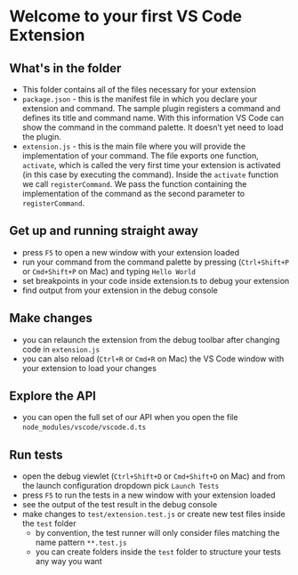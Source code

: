 # Welcome to your first VS Code Extension

## What's in the folder
* This folder contains all of the files necessary for your extension
* `package.json` - this is the manifest file in which you declare your extension and command.
The sample plugin registers a command and defines its title and command name. With this information
VS Code can show the command in the command palette. It doesn’t yet need to load the plugin.
* `extension.js` - this is the main file where you will provide the implementation of your command.
The file exports one function, `activate`, which is called the very first time your extension is
activated (in this case by executing the command). Inside the `activate` function we call `registerCommand`.
We pass the function containing the implementation of the command as the second parameter to
`registerCommand`.

## Get up and running straight away
* press `F5` to open a new window with your extension loaded
* run your command from the command palette by pressing (`Ctrl+Shift+P` or `Cmd+Shift+P` on Mac) and typing `Hello World`
* set breakpoints in your code inside extension.ts to debug your extension
* find output from your extension in the debug console

## Make changes
* you can relaunch the extension from the debug toolbar after changing code in `extension.js`
* you can also reload (`Ctrl+R` or `Cmd+R` on Mac) the VS Code window with your extension to load your changes

## Explore the API
* you can open the full set of our API when you open the file `node_modules/vscode/vscode.d.ts`

## Run tests
* open the debug viewlet (`Ctrl+Shift+D` or `Cmd+Shift+D` on Mac) and from the launch configuration dropdown pick `Launch Tests`
* press `F5` to run the tests in a new window with your extension loaded
* see the output of the test result in the debug console
* make changes to `test/extension.test.js` or create new test files inside the `test` folder
    * by convention, the test runner will only consider files matching the name pattern `**.test.js`
    * you can create folders inside the `test` folder to structure your tests any way you want